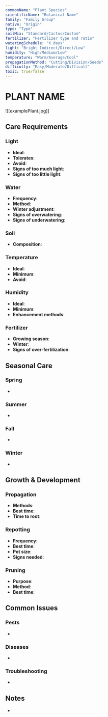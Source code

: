 ```yaml
---
commonName: "Plant Species"
scientificName: "Botanical Name"
family: "Family Group"
native: "Origin"
type: "Type"
soilMix: "Standard/Cactus/Custom"
fertilizer: "Fertilizer type and ratio"
wateringSchedule: "X days"
light: "Bright Indirect/Direct/Low"
humidity: "High/Medium/Low"
temperature: "Warm/Average/Cool"
propagationMethod: "Cutting/Division/Seeds"
difficulty: "Easy/Moderate/Difficult"
toxic: true/false
---
```



# PLANT NAME
![[examplePlant.jpg]]

## Care Requirements

### Light
- **Ideal**: 
- **Tolerates**: 
- **Avoid**: 
- **Signs of too much light**: 
- **Signs of too little light**: 

### Water
- **Frequency**: 
- **Method**: 
- **Winter adjustment**: 
- **Signs of overwatering**: 
- **Signs of underwatering**: 

### Soil
- **Composition**: 

### Temperature
- **Ideal**: 
- **Minimum**: 
- **Avoid**:

### Humidity
- **Ideal**: 
- **Minimum**: 
- **Enhancement methods**: 

### Fertilizer
- **Growing season**:
- **Winter**: 
- **Signs of over-fertilization**: 

## Seasonal Care

### Spring
- 

### Summer
- 
### Fall
- 

### Winter
- 

## Growth & Development

### Propagation
- **Methods**: 
- **Best time**: 
- **Time to root**: 
### Repotting
- **Frequency**: 
- **Best time**: 
- **Pot size**:
- **Signs needed**: 

### Pruning
- **Purpose**: 
- **Method**: 
- **Best time**: 

## Common Issues

### Pests
- 

### Diseases
- 

### Troubleshooting
- 
## Notes
- 